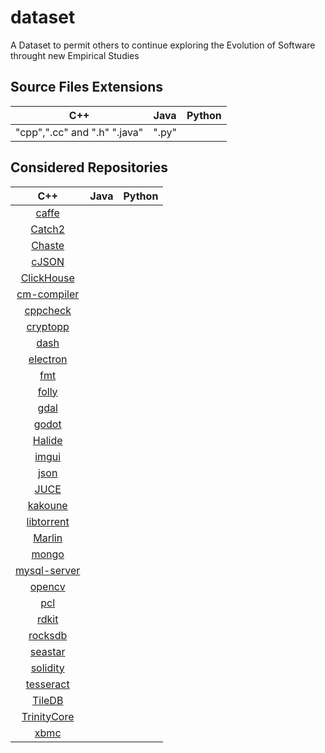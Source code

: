 # dataset
A Dataset to permit others to continue exploring the Evolution of Software throught new Empirical Studies


## Source Files Extensions

|          C++         |  Java  | Python |
|----------------------|--------|--------|
| "cpp",".cc" and ".h"  ".java" | ".py"  |

## Considered Repositories

|                              C++                              | Java | Python |
|:-------------------------------------------------------------:|:----:|:------:|
|           [caffe](https://github.com/BVLC/caffe.git)          |      |        |
|        [Catch2](https://github.com/catchorg/Catch2.git)       |      |        |
|         [Chaste](https://github.com/Chaste/Chaste.git)        |      |        |
|        [cJSON](https://github.com/DaveGamble/cJSON.git)       |      |        |
|   [ClickHouse](https://github.com/ClickHouse/ClickHouse.git)  |      |        |
|    [cm-compiler](https://github.com/intel/cm-compiler.git)    |      |        |
|       [cppcheck](https://github.com/danmar/cppcheck.git)      |      |        |
|      [cryptopp](https://github.com/weidai11/cryptopp.git)     |      |        |
|          [dash](https://github.com/dashpay/dash.git)          |      |        |
|      [electron](https://github.com/electron/electron.git)     |      |        |
|            [fmt](https://github.com/fmtlib/fmt.git)           |      |        |
|         [folly](https://github.com/facebook/folly.git)        |      |        |
|           [gdal](https://github.com/OSGeo/gdal.git)           |      |        |
|       [godot](https://github.com/godotengine/godot.git)       |      |        |
|         [Halide](https://github.com/halide/Halide.git)        |      |        |
|         [imgui](https://github.com/ocornut/imgui.git)         |      |        |
|          [json](https://github.com/nlohmann/json.git)         |      |        |
|       [JUCE](https://github.com/juce-framework/JUCE.git)      |      |        |
|        [kakoune](https://github.com/mawww/kakoune.git)        |      |        |
|     [libtorrent](https://github.com/arvidn/libtorrent.git)    |      |        |
|     [Marlin](https://github.com/MarlinFirmware/Marlin.git)    |      |        |
|         [mongo](https://github.com/mongodb/mongo.git)         |      |        |
|   [mysql-server](https://github.com/mysql/mysql-server.git)   |      |        |
|         [opencv](https://github.com/opencv/opencv.git)        |      |        |
|      [pcl](https://github.com/PointCloudLibrary/pcl.git)      |      |        |
|           [rdkit](https://github.com/rdkit/rdkit.gi)          |      |        |
|       [rocksdb](https://github.com/facebook/rocksdb.git)      |      |        |
|       [seastar](https://github.com/scylladb/seastar.git)      |      |        |
|      [solidity](https://github.com/ethereum/solidity.git)     |      |        |
|  [tesseract](https://github.com/tesseract-ocr/tesseract.git)  |      |        |
|       [TileDB](https://github.com/TileDB-Inc/TileDB.git)      |      |        |
| [TrinityCore](https://github.com/TrinityCore/TrinityCore.git) |      |        |
|            [xbmc](https://github.com/xbmc/xbmc.git)           |      |        |

